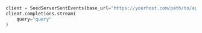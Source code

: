 ```python


client = SeedServerSentEvents(base_url="https://yourhost.com/path/to/api", )        
client.completions.stream(
	query="query"
)
 
```                        


